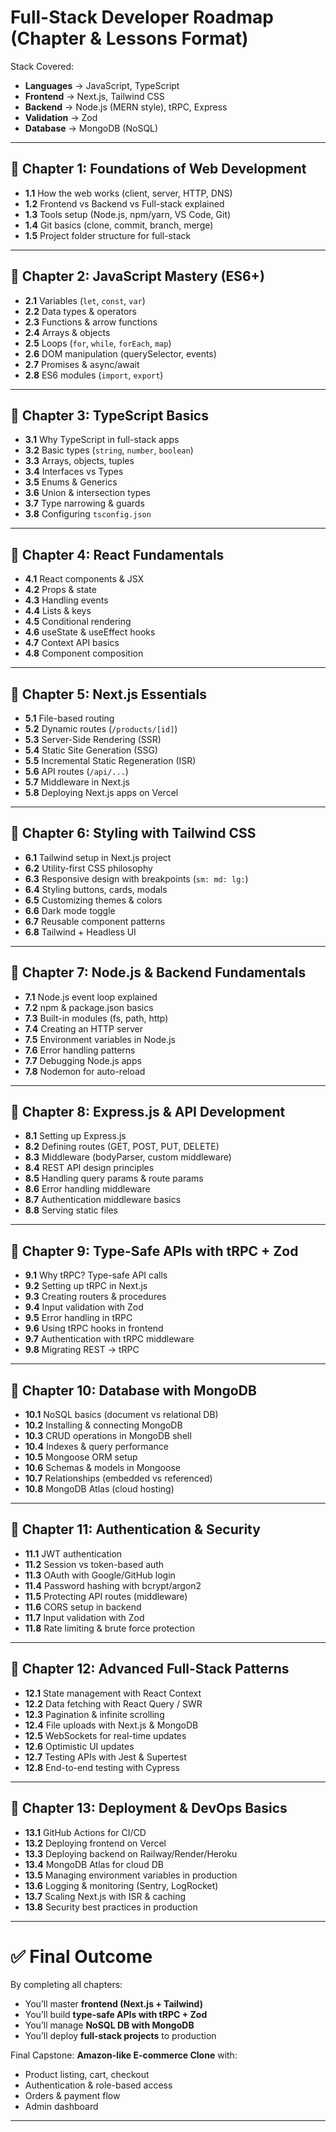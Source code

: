 # Full-Stack Developer Roadmap (Chapter & Lessons Format)

Stack Covered:  
- **Languages** → JavaScript, TypeScript  
- **Frontend** → Next.js, Tailwind CSS  
- **Backend** → Node.js (MERN style), tRPC, Express  
- **Validation** → Zod  
- **Database** → MongoDB (NoSQL)  

---

## 📖 Chapter 1: Foundations of Web Development
- **1.1** How the web works (client, server, HTTP, DNS)  
- **1.2** Frontend vs Backend vs Full-stack explained  
- **1.3** Tools setup (Node.js, npm/yarn, VS Code, Git)  
- **1.4** Git basics (clone, commit, branch, merge)  
- **1.5** Project folder structure for full-stack  

---

## 📖 Chapter 2: JavaScript Mastery (ES6+)
- **2.1** Variables (`let`, `const`, `var`)  
- **2.2** Data types & operators  
- **2.3** Functions & arrow functions  
- **2.4** Arrays & objects  
- **2.5** Loops (`for`, `while`, `forEach`, `map`)  
- **2.6** DOM manipulation (querySelector, events)  
- **2.7** Promises & async/await  
- **2.8** ES6 modules (`import`, `export`)  

---

## 📖 Chapter 3: TypeScript Basics
- **3.1** Why TypeScript in full-stack apps  
- **3.2** Basic types (`string`, `number`, `boolean`)  
- **3.3** Arrays, objects, tuples  
- **3.4** Interfaces vs Types  
- **3.5** Enums & Generics  
- **3.6** Union & intersection types  
- **3.7** Type narrowing & guards  
- **3.8** Configuring `tsconfig.json`  

---

## 📖 Chapter 4: React Fundamentals
- **4.1** React components & JSX  
- **4.2** Props & state  
- **4.3** Handling events  
- **4.4** Lists & keys  
- **4.5** Conditional rendering  
- **4.6** useState & useEffect hooks  
- **4.7** Context API basics  
- **4.8** Component composition  

---

## 📖 Chapter 5: Next.js Essentials
- **5.1** File-based routing  
- **5.2** Dynamic routes (`/products/[id]`)  
- **5.3** Server-Side Rendering (SSR)  
- **5.4** Static Site Generation (SSG)  
- **5.5** Incremental Static Regeneration (ISR)  
- **5.6** API routes (`/api/...`)  
- **5.7** Middleware in Next.js  
- **5.8** Deploying Next.js apps on Vercel  

---

## 📖 Chapter 6: Styling with Tailwind CSS
- **6.1** Tailwind setup in Next.js project  
- **6.2** Utility-first CSS philosophy  
- **6.3** Responsive design with breakpoints (`sm: md: lg:`)  
- **6.4** Styling buttons, cards, modals  
- **6.5** Customizing themes & colors  
- **6.6** Dark mode toggle  
- **6.7** Reusable component patterns  
- **6.8** Tailwind + Headless UI  

---

## 📖 Chapter 7: Node.js & Backend Fundamentals
- **7.1** Node.js event loop explained  
- **7.2** npm & package.json basics  
- **7.3** Built-in modules (fs, path, http)  
- **7.4** Creating an HTTP server  
- **7.5** Environment variables in Node.js  
- **7.6** Error handling patterns  
- **7.7** Debugging Node.js apps  
- **7.8** Nodemon for auto-reload  

---

## 📖 Chapter 8: Express.js & API Development
- **8.1** Setting up Express.js  
- **8.2** Defining routes (GET, POST, PUT, DELETE)  
- **8.3** Middleware (bodyParser, custom middleware)  
- **8.4** REST API design principles  
- **8.5** Handling query params & route params  
- **8.6** Error handling middleware  
- **8.7** Authentication middleware basics  
- **8.8** Serving static files  

---

## 📖 Chapter 9: Type-Safe APIs with tRPC + Zod
- **9.1** Why tRPC? Type-safe API calls  
- **9.2** Setting up tRPC in Next.js  
- **9.3** Creating routers & procedures  
- **9.4** Input validation with Zod  
- **9.5** Error handling in tRPC  
- **9.6** Using tRPC hooks in frontend  
- **9.7** Authentication with tRPC middleware  
- **9.8** Migrating REST → tRPC  

---

## 📖 Chapter 10: Database with MongoDB
- **10.1** NoSQL basics (document vs relational DB)  
- **10.2** Installing & connecting MongoDB  
- **10.3** CRUD operations in MongoDB shell  
- **10.4** Indexes & query performance  
- **10.5** Mongoose ORM setup  
- **10.6** Schemas & models in Mongoose  
- **10.7** Relationships (embedded vs referenced)  
- **10.8** MongoDB Atlas (cloud hosting)  

---

## 📖 Chapter 11: Authentication & Security
- **11.1** JWT authentication  
- **11.2** Session vs token-based auth  
- **11.3** OAuth with Google/GitHub login  
- **11.4** Password hashing with bcrypt/argon2  
- **11.5** Protecting API routes (middleware)  
- **11.6** CORS setup in backend  
- **11.7** Input validation with Zod  
- **11.8** Rate limiting & brute force protection  

---

## 📖 Chapter 12: Advanced Full-Stack Patterns
- **12.1** State management with React Context  
- **12.2** Data fetching with React Query / SWR  
- **12.3** Pagination & infinite scrolling  
- **12.4** File uploads with Next.js & MongoDB  
- **12.5** WebSockets for real-time updates  
- **12.6** Optimistic UI updates  
- **12.7** Testing APIs with Jest & Supertest  
- **12.8** End-to-end testing with Cypress  

---

## 📖 Chapter 13: Deployment & DevOps Basics
- **13.1** GitHub Actions for CI/CD  
- **13.2** Deploying frontend on Vercel  
- **13.3** Deploying backend on Railway/Render/Heroku  
- **13.4** MongoDB Atlas for cloud DB  
- **13.5** Managing environment variables in production  
- **13.6** Logging & monitoring (Sentry, LogRocket)  
- **13.7** Scaling Next.js with ISR & caching  
- **13.8** Security best practices in production  

---

# ✅ Final Outcome
By completing all chapters:
- You’ll master **frontend (Next.js + Tailwind)**  
- You’ll build **type-safe APIs with tRPC + Zod**  
- You’ll manage **NoSQL DB with MongoDB**  
- You’ll deploy **full-stack projects** to production  

Final Capstone: **Amazon-like E-commerce Clone** with:
- Product listing, cart, checkout  
- Authentication & role-based access  
- Orders & payment flow  
- Admin dashboard  

---